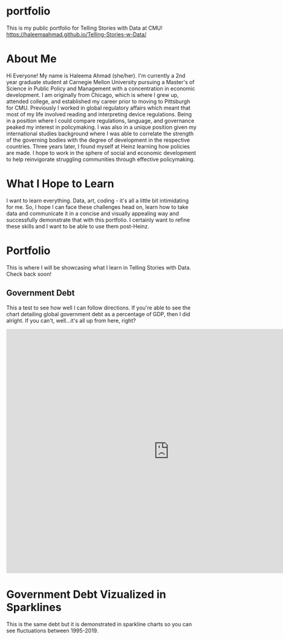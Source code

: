# portfolio
This is my public portfolio for Telling Stories with Data at CMU!
https://haleemaahmad.github.io/Telling-Stories-w-Data/

# About Me
Hi Everyone! My name is Haleema Ahmad (she/her). I'm currently a 2nd year graduate student at Carnegie Mellon University pursuing a Master's of Science in Public Policy and Management with a concentration in economic development. 
I am originally from Chicago, which is where I grew up, attended college, and established my career prior to moving to Pittsburgh for CMU. Previously I worked in global regulatory affairs which meant that most of my life involved reading and interpreting device regulations. Being in a position where I could compare regulations, language, and governance peaked my interest in policymaking. I was also in a unique position given my international studies background where I was able to correlate the strength of the governing bodies with the degree of development in the respective countries. Three years later, I found myself at Heinz learning how policies are made. I hope to work in the sphere of social and economic development to help reinvigorate struggling communities through effective policymaking. 

# What I Hope to Learn
I want to learn everything. Data, art, coding - it's all a little bit intimidating for me. So, I hope I can face these challenges head on, learn how to take data and communicate it in a concise and visually appealing way and successfully demonstrate that with this portfolio. I certainly want to refine these skills and I want to be able to use them post-Heinz. 


# Portfolio
This is where I will be showcasing what I learn in Telling Stories with Data. Check back soon!


## Government Debt
This a test to see how well I can follow directions. If you're able to see the chart detailing global government debt as a percentage of GDP, then I did alright. If you can't, well...it's all up from here, right?
<iframe src="https://data.oecd.org/chart/6vxh" width="860" height="645" style="border: 0" mozallowfullscreen="true" webkitallowfullscreen="true" allowfullscreen="true"><a href="https://data.oecd.org/chart/6vxh" target="_blank">OECD Chart: General government debt, Total, % of GDP, Annual, 2020</a></iframe>

# Government Debt Vizualized in Sparklines
This is the same debt but it is demonstrated in sparkline charts so you can see fluctuations between 1995-2019. 
<div class="flourish-embed flourish-chart" data-src="visualisation/7700445"><script src="https://public.flourish.studio/resources/embed.js"></script></div>
